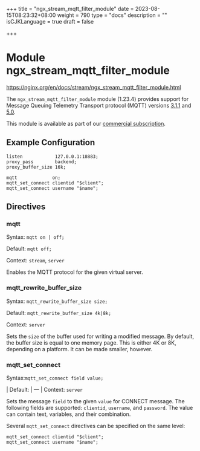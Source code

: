 +++
title = "ngx_stream_mqtt_filter_module"
date = 2023-08-15T08:23:32+08:00
weight = 790
type = "docs"
description = ""
isCJKLanguage = true
draft = false

+++

# Module ngx_stream_mqtt_filter_module

https://nginx.org/en/docs/stream/ngx_stream_mqtt_filter_module.html



The `ngx_stream_mqtt_filter_module` module (1.23.4) provides support for Message Queuing Telemetry Transport protocol (MQTT) versions [3.1.1](https://docs.oasis-open.org/mqtt/mqtt/v3.1.1/mqtt-v3.1.1.html) and [5.0](https://docs.oasis-open.org/mqtt/mqtt/v5.0/mqtt-v5.0.html).



This module is available as part of our [commercial subscription](http://nginx.com/products/).





## Example Configuration



```
listen            127.0.0.1:18883;
proxy_pass        backend;
proxy_buffer_size 16k;

mqtt             on;
mqtt_set_connect clientid "$client";
mqtt_set_connect username "$name";
```





## Directives



### mqtt

  Syntax:  `mqtt on | off;`

  Default: `mqtt off;`

  Context: `stream`, `server`


Enables the MQTT protocol for the given virtual server.



### mqtt_rewrite_buffer_size

  Syntax:  `mqtt_rewrite_buffer_size size;`

  Default: `mqtt_rewrite_buffer_size 4k|8k;`

  Context: `server`


Sets the `size` of the buffer used for writing a modified message. By default, the buffer size is equal to one memory page. This is either 4K or 8K, depending on a platform. It can be made smaller, however.



### mqtt_set_connect

  Syntax:`mqtt_set_connect field value;`

| Default: | —                               |
  Context: `server`


Sets the message `field` to the given `value` for CONNECT message. The following fields are supported: `clientid`, `username`, and `password`. The value can contain text, variables, and their combination.

Several `mqtt_set_connect` directives can be specified on the same level:

```
mqtt_set_connect clientid "$client";
mqtt_set_connect username "$name";
```